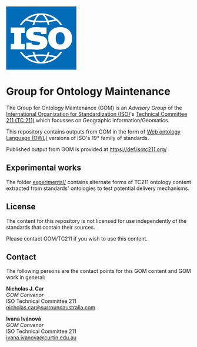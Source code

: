 ![](iso-logo-blue.png)

# Group for Ontology Maintenance

The Group for Ontology Maintenance (GOM) is an *Advisory Group* of the [International Organization for Standardization (ISO)](https://www.iso.org)'s [Technical Committee 211 (TC 211)](https://committee.iso.org/home/tc211) which focusses on Geographic information/Geomatics.

This repository contains outputs from GOM in the form of [Web ontology Language (OWL)](https://www.w3.org/OWL/) versions of ISO's 19* family of standards.

Published output from GOM is provided at https://def.isotc211.org/ .

## Experimental works
The folder [experimental/](experimental/) contains alternate forms of TC211 ontology content extracted from standards' ontologies to test potential delivery mechanisms.

## License
The content for this repository is not licensed for use independently of the standards that contain their sources.

Please contact GOM/TC211 if you wish to use this content.

## Contact
The following persons are the contact points for this GOM content and GOM work in general:

**Nicholas J. Car**                     
*GOM Convenor*                           
ISO Technical Committee 211             
<nicholas.car@surroundaustralia.com> 


**Ivana Ivánová**                     
*GOM Convenor*                           
ISO Technical Committee 211             
<ivana.ivanova@curtin.edu.au> 
